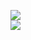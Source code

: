 [![](https://img.shields.io/badge/Made%20With-Github%20Spray-lightgrey.svg?style=for-the-badge&logo=github)](https://github.com/Annihil/github-spray#19387)  
[![](https://i.imgur.com/2DrTn0Z.gif)](https://github.com/Annihil/github-spray)